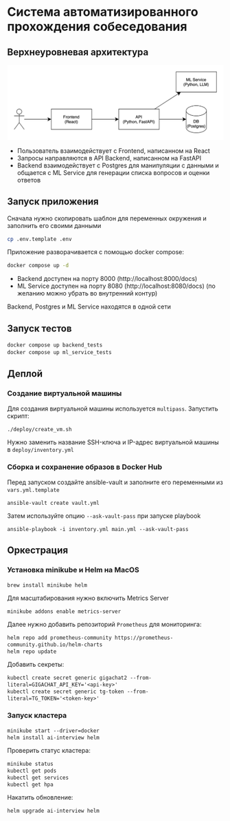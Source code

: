 # Система автоматизированного прохождения собеседования

## Верхнеуровневая архитектура

![Архитектура](docs/architecture.png)

* Пользователь взаимодействует с Frontend, написанном на React
* Запросы направляются в API Backend, написанном на FastAPI
* Backend взаимодействует с Postgres для манипуляции с данными и общается с ML Service для генерации списка вопросов и оценки ответов

## Запуск приложения

Сначала нужно скопировать шаблон для переменных окружения и заполнить его своими данными

```bash
cp .env.template .env
```

Приложение разворачивается с помощью docker compose:

```bash
docker compose up -d
```

* Backend доступен на порту 8000 (http://localhost:8000/docs)
* ML Service доступен на порту 8080 (http://localhost:8080/docs) (по желанию можно убрать во внутренний контур)

Backend, Postgres и ML Service находятся в одной сети

## Запуск тестов

```bash
docker compose up backend_tests
docker compose up ml_service_tests
```

## Деплой

### Создание виртуальной машины

Для создания виртуальной машины используется `multipass`. Запустить скрипт:

```shell
./deploy/create_vm.sh
```

Нужно заменить название SSH-ключа и IP-адрес виртуальной машины в `deploy/inventory.yml`

### Сборка и сохранение образов в Docker Hub

Перед запуском создайте ansible-vault и заполните его переменными из `vars.yml.template`

```shell
ansible-vault create vault.yml
```

Затем используйте опцию `--ask-vault-pass` при запуске playbook

```shell
ansible-playbook -i inventory.yml main.yml --ask-vault-pass
```

## Оркестрация

### Установка minikube и Helm на MacOS

```shell
brew install minikube helm
```

Для масштабирования нужно включить Metrics Server

```shell
minikube addons enable metrics-server
```

Далее нужно добавить репозиторий `Prometheus` для мониторинга:

```shell
helm repo add prometheus-community https://prometheus-community.github.io/helm-charts
helm repo update
```

Добавить секреты:

```shell
kubectl create secret generic gigachat2 --from-literal=GIGACHAT_API_KEY='<api-key>'
kubectl create secret generic tg-token --from-literal=TG_TOKEN='<token-key>'
```

### Запуск кластера

```shell
minikube start --driver=docker
helm install ai-interview helm
```

Проверить статус кластера:

```shell
minikube status
kubectl get pods
kubectl get services
kubectl get hpa
```

Накатить обновление:

```shell
helm upgrade ai-interview helm
```
